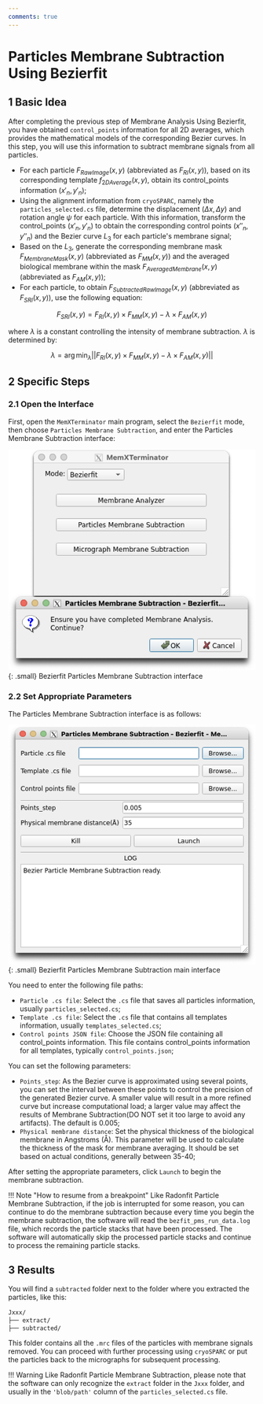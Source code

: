 ```yaml
---
comments: true
---
```


# Particles Membrane Subtraction Using Bezierfit

## 1 Basic Idea

After completing the previous step of Membrane Analysis Using Bezierfit, you have obtained `control_points` information for all 2D averages, which provides the mathematical models of the corresponding Bezier curves. In this step, you will use this information to subtract membrane signals from all particles.

* For each particle $F_{RawImage}(x,y)$ (abbreviated as $F_{RI}(x,y)$), based on its corresponding template $f_{2DAverage}(x,y)$, obtain its control_points information $(x'_n, y'_n)$;
* Using the alignment information from `cryoSPARC`, namely the `particles_selected.cs` file, determine the displacement $(\Delta x, \Delta y)$ and rotation angle $\psi$ for each particle. With this information, transform the control_points $(x'_n, y'_n)$ to obtain the corresponding control points $(x''_n, y''_n)$ and the Bezier curve $L_3$ for each particle's membrane signal;
* Based on the $L_3$, generate the corresponding membrane mask $F_{MembraneMask}(x,y)$ (abbreviated as $F_{MM}(x,y)$) and the averaged biological membrane within the mask $F_{AveragedMembrane}(x,y)$ (abbreviated as $F_{AM}(x,y)$);
* For each particle, to obtain $F_{SubtractedRawImage}(x,y)$ (abbreviated as $F_{SRI}(x,y)$), use the following equation:

$$
F_{SRI}(x,y) = F_{RI}(x,y) \times F_{MM}(x,y) - \lambda \times F_{AM}(x,y)
$$

where $\lambda$ is a constant controlling the intensity of membrane subtraction. $\lambda$ is determined by:

$$
\lambda = \arg \min_{\lambda} || F_{RI}(x,y) \times F_{MM}(x,y) - \lambda \times F_{AM}(x,y) ||
$$

## 2 Specific Steps

### 2.1 Open the Interface

First, open the `MemXTerminator` main program, select the `Bezierfit` mode, then choose `Particles Membrane Subtraction`, and enter the Particles Membrane Subtraction interface:

![Bezierfit Particles Membrane Subtraction interface](../../assets/images/3_2-1.png){: .small}
<span class="caption">Bezierfit Particles Membrane Subtraction interface</span>

### 2.2 Set Appropriate Parameters

The Particles Membrane Subtraction interface is as follows:

![Bezierfit Particles Membrane Subtraction main interface](../../assets/images/3_2-2.png){: .small}
<span class="caption">Bezierfit Particles Membrane Subtraction main interface</span>

You need to enter the following file paths:

* `Particle .cs file`: Select the `.cs` file that saves all particles information, usually `particles_selected.cs`;
* `Template .cs file`: Select the `.cs` file that contains all templates information, usually `templates_selected.cs`;
* `Control points JSON file`: Choose the JSON file containing all control_points information. This file contains control_points information for all templates, typically `control_points.json`;

You can set the following parameters:

* `Points_step`: As the Bezier curve is approximated using several points, you can set the interval between these points to control the precision of the generated Bezier curve. A smaller value will result in a more refined curve but increase computational load; a larger value may affect the results of Membrane Subtraction(DO NOT set it too large to avoid any artifacts). The default is 0.005;
* `Physical membrane distance`: Set the physical thickness of the biological membrane in Angstroms (Å). This parameter will be used to calculate the thickness of the mask for membrane averaging. It should be set based on actual conditions, generally between 35-40;

After setting the appropriate parameters, click `Launch` to begin the membrane subtraction.

!!! Note "How to resume from a breakpoint"
    Like Radonfit Particle Membrane Subtraction, if the job is interrupted for some reason, you can continue to do the membrane subtraction because every time you begin the membrane subtraction, the software will read the `bezfit_pms_run_data.log` file, which records the particle stacks that have been processed. The software will automatically skip the processed particle stacks and continue to process the remaining particle stacks.

## 3 Results

You will find a `subtracted` folder next to the folder where you extracted the particles, like this:

    Jxxx/
    ├── extract/
    ├── subtracted/

This folder contains all the `.mrc` files of the particles with membrane signals removed. You can proceed with further processing using `cryoSPARC` or put the particles back to the micrographs for subsequent processing.

!!! Warning
    Like Radonfit Particle Membrane Subtraction, please note that the software can only recognize the `extract` folder in the `Jxxx` folder, and usually in the `'blob/path'` column of the `particles_selected.cs` file.
